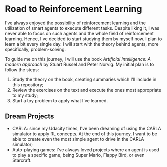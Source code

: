 # Road to Reinforcement Learning

I've always enjoyed the possibility of reinforcement learning and the utilization of smart agents to execute different tasks. Despite liking it, I was never able to focus on such agents and the whole field of reinforcement learning. Hence, I've decided to start studying them by myself now. I plan to learn a bit every single day. I will start with the theory behind agents, more specifically, problem-solving. 

To guide me on this journey, I will use the book *Artificial Intelligence: A modern approach* by Stuart Russel and Peter Norvig. My initial plan is to follow the steps:

1. Study the theory on the book, creating summaries which I'll include in this repository;
2. Review the exercises on the text and execute the ones most appropriate to my study;
3. Start a toy problem to apply what I've learned.

## Dream Projects

* CARLA: since my Udacity times, I've been dreaming of using the CARLA simulator to apply RL concepts. At the end of this journey, I want to be able to create even the most simple agent to drive in the CARLA simulator;
* Auto-playing games: I've always loved projects where an agent is used to play a specific game, being Super Mario, Flappy Bird, or even Starcraft. 